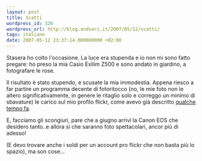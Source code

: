 ```yaml
---
layout: post
title: Scatti
wordpress_id: 326
wordpress_url: http://blog.andvari.it/2007/05/12/scatti/
tags: italiano
date: 2007-05-12 23:37:14.000000000 +02:00
---
```

Stasera ho colto l'occasione. La luce era stupenda e io non mi sono fatto pregare: ho preso la mia Casio Exilim Z500 e sono andato in giardino, a fotografare le rose.

Il risultato è stato stupendo, e scusate la mia immodestia. Appena riesco a far partire un programma decente di fotoritocco (no, le mie foto non le altero significativamente, in genere le ritaglio solo e correggo un minimo di sbavature) le carico sul mio profilo flickr, come avevo già descritto <a href="http://blog.andvari.it/2007/04/08/scattero-quella-fotografia/">qualche tempo fa</a>.

E, facciamo gli scongiuri, pare che a giugno arrivi la Canon EOS che desidero tanto..e allora sì che saranno foto spettacolari, ancor più di adesso!

(E devo trovare anche i soldi per un account pro flickr che  non basta più lo spazio), ma son cose...
